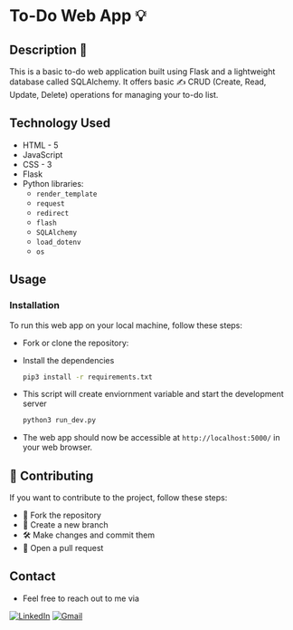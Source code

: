 # To-Do Web App 💡

## Description 📝

This is a basic to-do web application built using Flask and a lightweight database called SQLAlchemy. It offers basic ✍️ CRUD (Create, Read, Update, Delete) operations for managing your to-do list.

## Technology Used

- HTML - 5
- JavaScript
- CSS - 3
- Flask
- Python libraries:
  - `render_template`
  - `request`
  - `redirect`
  - `flash` 
  - `SQLAlchemy` 
  - `load_dotenv`
  - `os`

## Usage

### Installation

To run this web app on your local machine, follow these steps:

- Fork or clone the repository:

- Install the dependencies
   
   ```bash
   pip3 install -r requirements.txt
   ```
- This script will create enviornment variable and start the development server
   ```bash
   python3 run_dev.py
   ```

- The web app should now be accessible at `http://localhost:5000/` in your web browser.

## 🤝 Contributing  

If you want to contribute to the project, follow these steps:

- 🍴 Fork the repository
- 🌿 Create a new branch
- 🛠️ Make changes and commit them
- 🔀 Open a pull request


## Contact

- Feel free to reach out to me via

[![LinkedIn](https://img.icons8.com/color/48/000000/linkedin.png)](https://www.linkedin.com/in/pratyush-prakhar-149217241/) 
[![Gmail](https://img.icons8.com/color/48/000000/gmail-new.png)](mailto:pratyush.prakhar21@gmail.com)

